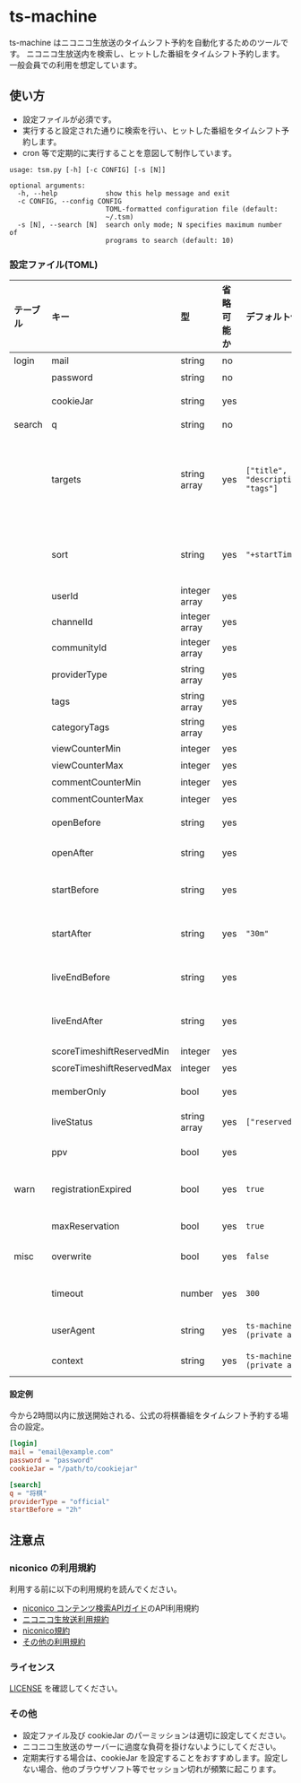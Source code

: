 # ts-machine
ts-machine はニコニコ生放送のタイムシフト予約を自動化するためのツールです。
ニコニコ生放送内を検索し、ヒットした番組をタイムシフト予約します。
一般会員での利用を想定しています。

## 使い方

  - 設定ファイルが必須です。
  - 実行すると設定された通りに検索を行い、ヒットした番組をタイムシフト予約します。
  - cron 等で定期的に実行することを意図して制作しています。

```
usage: tsm.py [-h] [-c CONFIG] [-s [N]]

optional arguments:
  -h, --help            show this help message and exit
  -c CONFIG, --config CONFIG
                        TOML-formatted configuration file (default:
                        ~/.tsm)
  -s [N], --search [N]  search only mode; N specifies maximum number of
                        programs to search (default: 10)
```

### 設定ファイル(TOML)
|テーブル|キー|型|省略可能か|デフォルト値|説明|
|:-|:-|:-|:-|:-|:-|
|login|mail|string|no||メールアドレス|
||password|string|no||パスワード|
||cookieJar|string|yes||クッキー保存先のファイル。LWPCookieJar を使用します。|
|search|q|string|no||検索キーワード|
||targets|string array|yes|`["title", "description", "tags"]`|検索対象。[コンテンツ検索API](https://site.nicovideo.jp/search-api-docs/search.html)のフィールドを指定できます。キーワード検索の場合は`["title", "description", "tags"]`、タグ検索の場合は`["tagsExact"]`を指定してください。|
||sort|string|yes|`"+startTime"`|タイムシフト予約の登録順序。[コンテンツ検索API](https://site.nicovideo.jp/search-api-docs/search.html)の \_sort クエリパラメータと同様に指定してください。|
||userId|integer array|yes||放送者のID|
||channelId|integer array|yes||チャンネルID|
||communityId|integer array|yes||コミュニティID|
||providerType|string array|yes||放送元種別(`"official"`, `"community"`, `"channel"`)|
||tags|string array|yes||タグ|
||categoryTags|string array|yes||カテゴリタグ|
||viewCounterMin|integer|yes||来場者数の下限|
||viewCounterMax|integer|yes||来場者数の上限|
||commentCounterMin|integer|yes||コメント数の下限|
||commentCounterMax|integer|yes||コメント数の上限|
||openBefore|string|yes||今から何時間以内に開場するか(`"1h30m"` などの形式で指定)|
||openAfter|string|yes||今から何時間以降に開場するか(`"1h30m"` などの形式で指定)|
||startBefore|string|yes||今から何時間以内に放送開始するか(`"1h30m"` などの形式で指定)|
||startAfter|string|yes|`"30m"`|今から何時間以降に放送開始するか(`"1h30m"` などの形式で指定)|
||liveEndBefore|string|yes||今から何時間以内に放送終了するか(`"1h30m"` などの形式で指定)|
||liveEndAfter|string|yes||今から何時間以降に放送終了するか(`"1h30m"` などの形式で指定)|
||scoreTimeshiftReservedMin|integer|yes||タイムシフト予約者数の下限|
||scoreTimeshiftReservedMax|integer|yes||タイムシフト予約者数の上限|
||memberOnly|bool|yes||チャンネル・コミュニティ限定か|
||liveStatus|string array|yes|`["reserved"]`|放送ステータス(`"past"`、`"onair"`、`"reserved"`)|
||ppv|bool|yes||有料放送か(ネットチケットが必要か)|
|warn|registrationExpired|bool|yes|`true`|タイムシフト予約が申し込み期限切れだった場合に警告します。|
||maxReservation|bool|yes|`true`|タイムシフトの予約上限に達した場合に警告します。|
|misc|overwrite|bool|yes|`false`|視聴期限が切れたタイムシフト予約を上書きします。|
||timeout|number|yes|`300`|サーバーのレスポンスが受信できなくなってから指定秒数経過すると処理を中断します。|
||userAgent|string|yes|`ts-machine (private app)`|HTTP リクエストの User-Agent ヘッダ|
||context|string|yes|`ts-machine (private app)`|[コンテンツ検索API](https://site.nicovideo.jp/search-api-docs/search.html)の \_context クエリパラメータ|

#### 設定例
今から2時間以内に放送開始される、公式の将棋番組をタイムシフト予約する場合の設定。
```toml
[login]
mail = "email@example.com"
password = "password"
cookieJar = "/path/to/cookiejar"

[search]
q = "将棋"
providerType = "official"
startBefore = "2h"
```

## 注意点
### niconico の利用規約
利用する前に以下の利用規約を読んでください。

  - [niconico コンテンツ検索APIガイド](https://site.nicovideo.jp/search-api-docs/search.html)のAPI利用規約
  - [ニコニコ生放送利用規約](https://site.live.nicovideo.jp/rule.html)
  - [niconico規約](https://account.nicovideo.jp/rules/account)
  - [その他の利用規約](http://info.nicovideo.jp/base/term.html)

### ライセンス
[LICENSE](LICENSE) を確認してください。

### その他
  - 設定ファイル及び cookieJar のパーミッションは適切に設定してください。
  - ニコニコ生放送のサーバーに過度な負荷を掛けないようにしてください。
  - 定期実行する場合は、cookieJar を設定することをおすすめします。設定しない場合、他のブラウザソフト等でセッション切れが頻繁に起こります。
